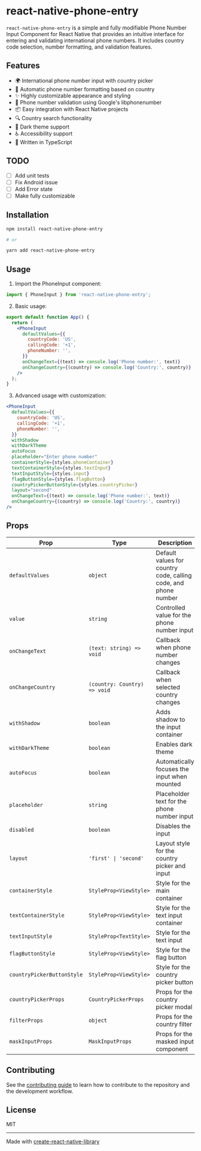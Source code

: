 # react-native-phone-entry

<!-- [![npm version](https://badge.fury.io/js/react-native-phone-entry.svg?&kill_cache=1)](https://badge.fury.io/js/react-native-phone-entry)
[![npm](https://img.shields.io/npm/dm/react-native-phone-entry.svg?&kill_cache=1)]()
[![License](https://img.shields.io/badge/license-MIT-blue.svg?&kill_cache=1)](https://github.com/anday013/react-native-phone-entry/blob/main/LICENSE) -->

`react-native-phone-entry` is a simple and fully modifiable Phone Number Input Component for React Native that provides an intuitive interface for entering and validating international phone numbers. It includes country code selection, number formatting, and validation features.

## Features

- 🌍 International phone number input with country picker
- 📱 Automatic phone number formatting based on country
- ✨ Highly customizable appearance and styling
- 🎯 Phone number validation using Google's libphonenumber
- 📦 Easy integration with React Native projects
- 🔍 Country search functionality
- 🎨 Dark theme support
- ♿ Accessibility support
- 💪 Written in TypeScript

## TODO

- [ ] Add unit tests
- [ ] Fix Android issue
- [ ] Add Error state
- [ ] Make fully customizable

## Installation

```sh
npm install react-native-phone-entry

# or

yarn add react-native-phone-entry
```

## Usage

1. Import the PhoneInput component:

```jsx
import { PhoneInput } from 'react-native-phone-entry';
```

2. Basic usage:

```jsx
export default function App() {
  return (
    <PhoneInput
      defaultValues={{
        countryCode: 'US',
        callingCode: '+1',
        phoneNumber: '',
      }}
      onChangeText={(text) => console.log('Phone number:', text)}
      onChangeCountry={(country) => console.log('Country:', country)}
    />
  );
}
```

3. Advanced usage with customization:

```jsx
<PhoneInput
  defaultValues={{
    countryCode: 'US',
    callingCode: '+1',
    phoneNumber: '',
  }}
  withShadow
  withDarkTheme
  autoFocus
  placeholder="Enter phone number"
  containerStyle={styles.phoneContainer}
  textContainerStyle={styles.textInput}
  textInputStyle={styles.input}
  flagButtonStyle={styles.flagButton}
  countryPickerButtonStyle={styles.countryPicker}
  layout="second"
  onChangeText={(text) => console.log('Phone number:', text)}
  onChangeCountry={(country) => console.log('Country:', country)}
/>
```

## Props

| Prop                       | Type                         | Description                                                     |
| -------------------------- | ---------------------------- | --------------------------------------------------------------- |
| `defaultValues`            | `object`                     | Default values for country code, calling code, and phone number |
| `value`                    | `string`                     | Controlled value for the phone number input                     |
| `onChangeText`             | `(text: string) => void`     | Callback when phone number changes                              |
| `onChangeCountry`          | `(country: Country) => void` | Callback when selected country changes                          |
| `withShadow`               | `boolean`                    | Adds shadow to the input container                              |
| `withDarkTheme`            | `boolean`                    | Enables dark theme                                              |
| `autoFocus`                | `boolean`                    | Automatically focuses the input when mounted                    |
| `placeholder`              | `string`                     | Placeholder text for the phone number input                     |
| `disabled`                 | `boolean`                    | Disables the input                                              |
| `layout`                   | `'first' \| 'second'`        | Layout style for the country picker and input                   |
| `containerStyle`           | `StyleProp<ViewStyle>`       | Style for the main container                                    |
| `textContainerStyle`       | `StyleProp<ViewStyle>`       | Style for the text input container                              |
| `textInputStyle`           | `StyleProp<TextStyle>`       | Style for the text input                                        |
| `flagButtonStyle`          | `StyleProp<ViewStyle>`       | Style for the flag button                                       |
| `countryPickerButtonStyle` | `StyleProp<ViewStyle>`       | Style for the country picker button                             |
| `countryPickerProps`       | `CountryPickerProps`         | Props for the country picker modal                              |
| `filterProps`              | `object`                     | Props for the country filter                                    |
| `maskInputProps`           | `MaskInputProps`             | Props for the masked input component                            |

## Contributing

See the [contributing guide](CONTRIBUTING.md) to learn how to contribute to the repository and the development workflow.

## License

MIT

---

Made with [create-react-native-library](https://github.com/callstack/react-native-builder-bob)
